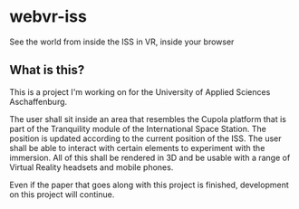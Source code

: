 # webvr-iss
See the world from inside the ISS in VR, inside your browser

## What is this?
This is a project I'm working on for the University of Applied Sciences Aschaffenburg.

The user shall sit inside an area that resembles the Cupola platform that is part of the Tranquility module of the International Space Station. The position is updated according to the current position of the ISS. The user shall be able to interact with certain elements to experiment with the immersion. All of this shall be rendered in 3D and be usable with a range of Virtual Reality headsets and mobile phones.

Even if the paper that goes along with this project is finished, development on this project will continue.
